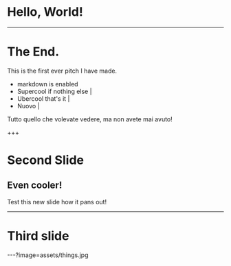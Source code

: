  # Hello, World!

---

 # The End.

This is the first ever pitch I have made.

- markdown is enabled
- Supercool if nothing else |
- Ubercool that's it |
- Nuovo |

Tutto quello che volevate vedere, ma non avete mai avuto!

+++

# Second Slide
## Even cooler!

Test this new slide how it pans out!

---

# Third  slide

---?image=assets/things.jpg
